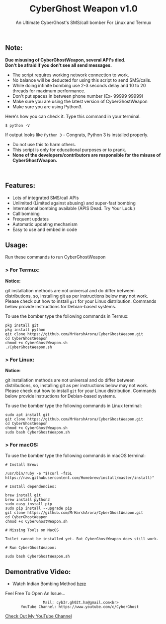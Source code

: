 <h1 align="center">CyberGhost Weapon v1.0</h1>
<p align="center">An Ultimate CyberGhost's  SMS/call bomber For Linux and Termux</p><br>

## Note:

**Due misusing of CyberGhostWeapon, several API's died.**  
**Don't be afraid if you don't see all send messages.**

- The script requires working network connection to work.
- No balance will be deducted for using this script to send SMS/calls.
- While doing infinite bombing use 2-3 seconds delay and 10 to 20 threads for maximum performance.
- Don't put spaces in between phone number (Ex- 99999 99999)
- Make sure you are using the latest version of CyberGhostWeapon
- Make sure you are using Python3.

Here's how you can check it. Type this command in your terminal.
```
$ python -V
```
If output looks like `Python 3` - Congrats, Python 3 is installed properly.

- Do not use this to harm others.
- This script is only for educational purposes or to prank.
- **None of the developers/contributors are responsible for the misuse of CyberGhostWeapon.**
<br>

## Features:

- Lots of integrated SMS/call APIs
- Unlimited (Limited against abusing) and super-fast bombing
- International bombing available (APIS Dead. Try Your Luck.) 
- Call bombing
- Frequent updates
- Automatic updating mechanism
- Easy to use and embed in code

## Usage:

Run these commands to run CyberGhostWeapon

### > For Termux:

**Notice:** 

git installation methods are not universal and do differ between distributions,
so, installing git as per instructions below may not work.
Please check out how to install `git` for your Linux distribution.
Commands below provide instructions for Debian-based systems.

To use the bomber type the following commands in Termux:
```
pkg install git
pkg install python
git clone https://github.com/MrHarshArora/CyberGhostWeapon.git
cd CyberGhostWeapon
chmod +x CyberGhostWeapon.sh
./CyberGhostWeapon.sh
```

### > For Linux:

**Notice:** 

git installation methods are not universal and do differ between distributions,
so, installing git as per instructions below may not work.
Please check out how to install `git` for your Linux distribution.
Commands below provide instructions for Debian-based systems.

To use the bomber type the following commands in Linux terminal:
```
sudo apt install git
git clone https://github.com/MrHarshArora/CyberGhostWeapon.git
cd CyberGhostWeapon
chmod +x CyberGhostWeapon.sh
sudo bash CyberGhostWeapon.sh
```

### > For macOS:

To use the bomber type the following commands in macOS terminal:
```
# Install Brew: 

/usr/bin/ruby -e "$(curl -fsSL https://raw.githubusercontent.com/Homebrew/install/master/install)"

# Install dependencies:

brew install git
brew install python3
sudo easy_install pip
sudo pip install --upgrade pip
git clone https://github.com/MrHarshArora/CyberGhostWeapon.git
cd CyberGhostWeapon
chmod +x CyberGhostWeapon.sh

# Missing Tools on MacOS

Toilet cannot be installed yet. But CyberGhostWeapon does still work.

# Run CyberGhostWeapon:

sudo bash CyberGhostWeapon.sh
```

## Demontrative Video:

- Watch Indian Bombing Method <a href="#">here</a><br>

Feel Free To Open An Issue...

```
                 Mail: cyb3r.gh02t.ha@gmail.com<br>
       YouTube Channel: https://www.youtube.com/c/CyberGhost
```

<a href="https://www.youtube.com/channel/UCM8l2r-7JyN6MdQQweDPGcA?view_as=subscriber">Check Out My YouTube Channel</a>


